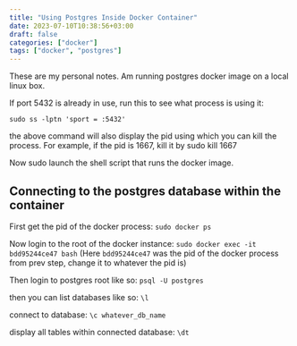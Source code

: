 ```yaml
---
title: "Using Postgres Inside Docker Container"
date: 2023-07-10T10:38:56+03:00
draft: false 
categories: ["docker"]
tags: ["docker", "postgres"]
---
```

These are my personal notes. Am running postgres docker image on a local linux box.

If port 5432 is already in use, run this to see what process is using it:
```terminal
sudo ss -lptn 'sport = :5432'
```


the above command will also display the pid using which you can kill the process. For example, if the pid is 1667, kill it by sudo kill 1667

Now sudo launch the shell script that runs the docker image.

## Connecting to the postgres database within the container

First get the pid of the docker process: `sudo docker ps`

Now login to the root of the docker instance: `sudo docker exec -it bdd95244ce47 bash`
(Here `bdd95244ce47` was the pid of the docker process from prev step, change it to whatever the pid is)

Then login to postgres root like so: `psql -U postgres`

then you can list databases like so: `\l`

connect to database: `\c whatever_db_name`

display all tables within connected database: `\dt`